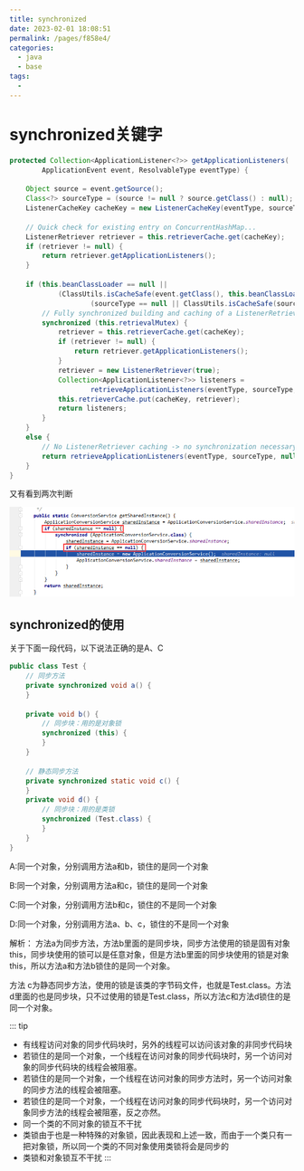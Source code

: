 ```yaml
---
title: synchronized
date: 2023-02-01 18:08:51
permalink: /pages/f858e4/
categories:
  - java
  - base
tags:
  - 
---
```



# synchronized关键字
```java {10,18,20}
protected Collection<ApplicationListener<?>> getApplicationListeners(
        ApplicationEvent event, ResolvableType eventType) {

    Object source = event.getSource();
    Class<?> sourceType = (source != null ? source.getClass() : null);
    ListenerCacheKey cacheKey = new ListenerCacheKey(eventType, sourceType);

    // Quick check for existing entry on ConcurrentHashMap...
    ListenerRetriever retriever = this.retrieverCache.get(cacheKey);
    if (retriever != null) {
        return retriever.getApplicationListeners();
    }

    if (this.beanClassLoader == null ||
            (ClassUtils.isCacheSafe(event.getClass(), this.beanClassLoader) &&
                    (sourceType == null || ClassUtils.isCacheSafe(sourceType, this.beanClassLoader)))) {
        // Fully synchronized building and caching of a ListenerRetriever
        synchronized (this.retrievalMutex) {
            retriever = this.retrieverCache.get(cacheKey);
            if (retriever != null) {
                return retriever.getApplicationListeners();
            }
            retriever = new ListenerRetriever(true);
            Collection<ApplicationListener<?>> listeners =
                    retrieveApplicationListeners(eventType, sourceType, retriever);
            this.retrieverCache.put(cacheKey, retriever);
            return listeners;
        }
    }
    else {
        // No ListenerRetriever caching -> no synchronization necessary
        return retrieveApplicationListeners(eventType, sourceType, null);
    }
}
```

又有看到两次判断

![](./img/synchronized/2022-02-04-01-32-12.png)


## synchronized的使用
关于下面一段代码，以下说法正确的是A、C
```java
public class Test {
    // 同步方法
    private synchronized void a() {
    }

    private void b() {
        // 同步块：用的是对象锁
        synchronized (this) {
        }
    }

    // 静态同步方法
    private synchronized static void c() {
    }
    private void d() {
        // 同步块：用的是类锁
        synchronized (Test.class) {
        }
    }
}
```
A:同一个对象，分别调用方法a和b，锁住的是同一个对象

B:同一个对象，分别调用方法a和c，锁住的是同一个对象

C:同一个对象，分别调用方法b和c，锁住的不是同一个对象

D:同一个对象，分别调用方法a、b、c，锁住的不是同一个对象

解析：
方法a为同步方法，方法b里面的是同步块，同步方法使用的锁是固有对象this，同步块使用的锁可以是任意对象，但是方法b里面的同步块使用的锁是对象this，所以方法a和方法b锁住的是同一个对象。

方法 c为静态同步方法，使用的锁是该类的字节码文件，也就是Test.class。方法d里面的也是同步块，只不过使用的锁是Test.class，所以方法c和方法d锁住的是同一个对象。

::: tip
* 有线程访问对象的同步代码块时，另外的线程可以访问该对象的非同步代码块
* 若锁住的是同一个对象，一个线程在访问对象的同步代码块时，另一个访问对象的同步代码块的线程会被阻塞。
* 若锁住的是同一个对象，一个线程在访问对象的同步方法时，另一个访问对象的同步方法的线程会被阻塞。
* 若锁住的是同一个对象，一个线程在访问对象的同步代码块时，另一个访问对象同步方法的线程会被阻塞，反之亦然。
* 同一个类的不同对象的锁互不干扰
* 类锁由于也是一种特殊的对象锁，因此表现和上述一致，而由于一个类只有一把对象锁，所以同一个类的不同对象使用类锁将会是同步的
* 类锁和对象锁互不干扰
:::